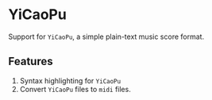 # YiCaoPu

Support for `YiCaoPu`, a simple plain-text music score format.

## Features

1. Syntax highlighting for `YiCaoPu`
2. Convert `YiCaoPu` files to `midi` files.